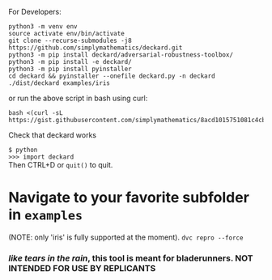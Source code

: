 
For Developers:
```
python3 -m venv env
source activate env/bin/activate
git clone --recurse-submodules -j8 https://github.com/simplymathematics/deckard.git
python3 -m pip install deckard/adversarial-robustness-toolbox/ 
python3 -m pip install -e deckard/
python3 -m pip install pyinstaller
cd deckard && pyinstaller --onefile deckard.py -n deckard
./dist/deckard examples/iris
```
or run the above script in bash using curl:
```
bash <(curl -sL https://gist.githubusercontent.com/simplymathematics/8acd1015751081c4cb05e6766ffee5b0/raw/837bab134e32f7af801b344c56ffdae6af676194/build.sh)
```
Check that deckard works

```$ python```  
```>>> import deckard```  
Then CTRL+D or `quit()` to quit.  
# Navigate to your favorite subfolder in `examples`  
(NOTE: only 'iris' is fully supported at the moment).
```dvc repro --force``` 
### _like tears in the rain_, this tool is meant for bladerunners. NOT INTENDED FOR USE BY REPLICANTS
